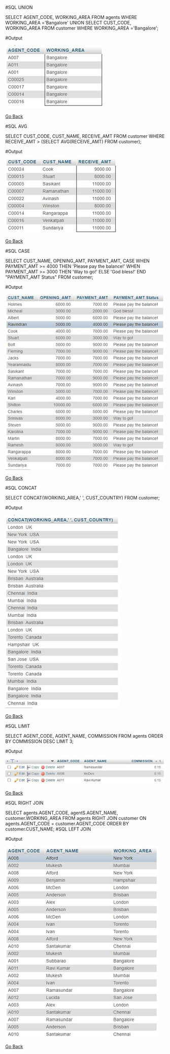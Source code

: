 #SQL UNION

SELECT AGENT_CODE, WORKING_AREA FROM agents WHERE WORKING_AREA ='Bangalore'
UNION
SELECT CUST_CODE, WORKING_AREA FROM customer WHERE WORKING_AREA ='Bangalore'; 

#Output

![](/Results/query1.JPG)

[Go Back](/README.md/)

#SQL AVG

SELECT
  CUST_CODE, CUST_NAME, RECEIVE_AMT
FROM
  customer
WHERE 
  RECEIVE_AMT > (SELECT
              AVG(RECEIVE_AMT)
           FROM
               customer);

#Output

![](/Results/query2.JPG)

[Go Back](/README.md/)


#SQL CASE

SELECT CUST_NAME, OPENING_AMT,  PAYMENT_AMT, CASE
  WHEN PAYMENT_AMT >= 4000 THEN 'Please pay the balance!'
  WHEN PAYMENT_AMT >= 3000 THEN 'Way to go!'
  ELSE 'God bless!'
  END
"PAYMENT_AMT Status"
FROM customer;

#Output

![](/Results/query3.JPG)

[Go Back](/README.md/)

#SQL CONCAT

SELECT CONCAT(WORKING_AREA,'  ', CUST_COUNTRY) 
FROM customer;

#Output

![](/Results/query4.JPG)

[Go Back](/README.md/)

#SQL LIMIT

SELECT AGENT_CODE,
       AGENT_NAME, 
       COMMISSION
FROM
 agents 
   ORDER BY COMMISSION DESC
   LIMIT 3;
   
#Output

 ![](/Results/query5.JPG)
 
 [Go Back](/README.md/)

#SQL RIGHT JOIN 
 
SELECT agents.AGENT_CODE, agentS.AGENT_NAME, customer.WORKING_AREA
FROM agents
RIGHT JOIN customer ON agents.AGENT_CODE = customer.AGENT_CODE
ORDER BY customer.CUST_NAME;
#SQL LEFT JOIN

#Output

 ![](/Results/query6.JPG)
 
 [Go Back](/README.md/)
 
 






